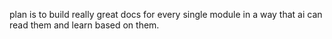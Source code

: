 plan is to build really great docs for every single module in a way that ai can read them and learn based on them.